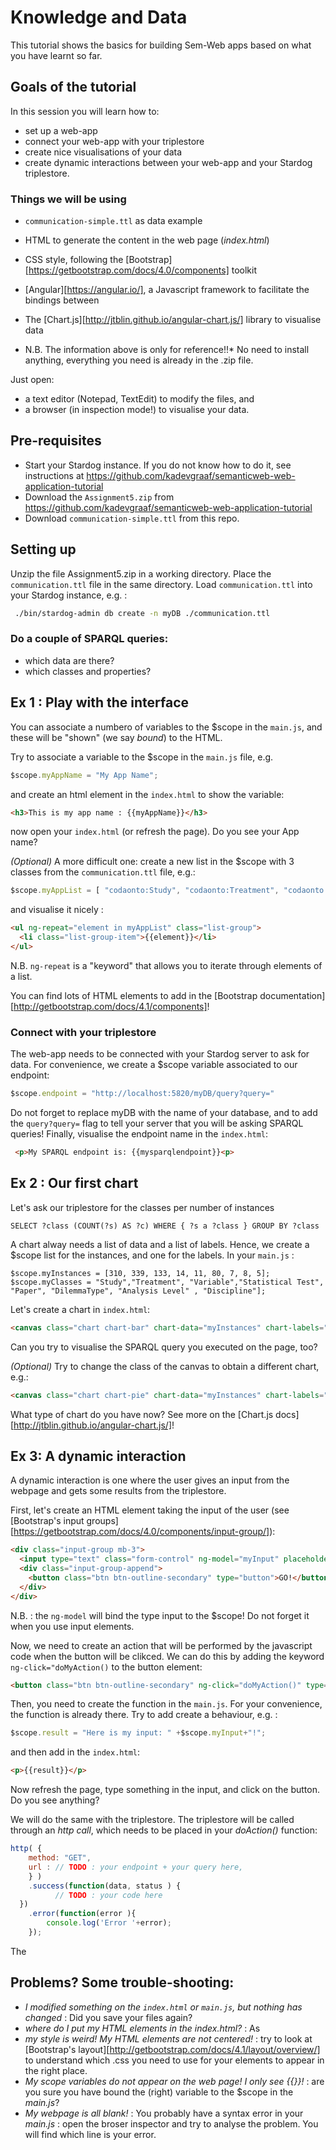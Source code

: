 # Knowledge and Data

This tutorial shows the basics for building Sem-Web apps based on what you have learnt so far.

## Goals of the tutorial

In this session you will learn how to:

* set up a web-app
* connect your web-app with your triplestore
* create nice visualisations of your data  
* create dynamic interactions between your web-app and your Stardog triplestore. 
  
### Things we will be using 
 
* `communication-simple.ttl` as data example
* HTML to generate the content in the web page (_index.html_)
* CSS style, following the [Bootstrap][https://getbootstrap.com/docs/4.0/components] toolkit 
* [Angular][https://angular.io/], a Javascript framework to facilitate the bindings between  
* The [Chart.js][http://jtblin.github.io/angular-chart.js/] library to visualise data  

* N.B. The information above is only for reference!!* No need to install anything, everything you need is already in the .zip file. 

Just open:
* a text editor (Notepad, TextEdit) to modify the files, and 
* a browser (in inspection mode!) to visualise your data.

## Pre-requisites

* Start your Stardog instance. If you do not know how to do it, see instructions at <https://github.com/kadevgraaf/semanticweb-web-application-tutorial>
* Download the `Assignment5.zip` from <https://github.com/kadevgraaf/semanticweb-web-application-tutorial>
* Download `communication-simple.ttl` from this repo.

## Setting up

Unzip the file Assignment5.zip in a working directory.
Place the `communication.ttl` file in the same directory.
Load `communication.ttl` into your Stardog instance, e.g. : 
```bash
 ./bin/stardog-admin db create -n myDB ./communication.ttl
```

### Do a couple of SPARQL queries:
* which data are there?
* which classes and properties? 

## Ex 1 : Play with the interface 

You can  associate a numbero of variables to the $scope in the `main.js`, and these will be "shown" (we say _bound_) to the HTML.  
  
Try to associate a variable to the $scope in the `main.js` file, e.g.
``` javascript
$scope.myAppName = "My App Name";
```
and create an html element in the `index.html` to show the variable:
``` html
<h3>This is my app name : {{myAppName}}</h3>
```
now open your `index.html` (or refresh the page). Do you see your App name? 

*(Optional)* A more difficult one: create a new list in the $scope with 3 classes from the `communication.ttl` file, e.g.:
``` javascript
$scope.myAppList = [ "codaonto:Study", "codaonto:Treatment", "codaonto:Variable" ]; 
```
and visualise it nicely :
```html
<ul ng-repeat="element in myAppList" class="list-group">
  <li class="list-group-item">{{element}}</li>
</ul>
```
N.B. `ng-repeat` is a "keyword" that allows you to iterate through elements of a list. 

You can find lots of HTML elements to add in the [Bootstrap documentation][http://getbootstrap.com/docs/4.1/components]!  

### Connect with your triplestore

The web-app needs to be connected with your Stardog server to ask for data. For convenience, we create a $scope variable associated to our endpoint:
``` javascript
$scope.endpoint = "http://localhost:5820/myDB/query?query="
```
Do not forget to replace myDB with the name of your database, and to add the `query?query=` flag to tell your server that you will be asking SPARQL queries! Finally, visualise the endpoint name in the `index.html`:
``` html
 <p>My SPARQL endpoint is: {{mysparqlendpoint}}<p>
```

## Ex 2 : Our first chart 

Let's ask our triplestore for the classes per number of instances
``` SPARQL
SELECT ?class (COUNT(?s) AS ?c) WHERE { ?s a ?class } GROUP BY ?class
```
A chart alway needs a list of data and a list of labels. Hence, we create a $scope list for the instances, and one for the labels. In your `main.js` :
```
$scope.myInstances = [310, 339, 133, 14, 11, 80, 7, 8, 5];
$scope.myClasses = "Study","Treatment", "Variable","Statistical Test", "Paper", "DilemmaType", "Analysis Level" , "Discipline"];
```
Let's create a chart in `index.html`:
```html
<canvas class="chart chart-bar" chart-data="myInstances" chart-labels="myClasses" > </canvas>
```
Can you try to visualise the SPARQL query you executed on the page, too?

*(Optional)* Try to change the class of the canvas to obtain a different chart, e.g.:
```HTML
<canvas class="chart chart-pie" chart-data="myInstances" chart-labels="myClasses" ></canvas> 
``` 
What type of chart do you have now? See more on the [Chart.js docs][http://jtblin.github.io/angular-chart.js/]!

## Ex 3: A dynamic interaction 

A dynamic interaction is one where the user gives an input from the webpage and gets some results from the triplestore. 

First, let's create an HTML element taking the input of the user (see [Bootstrap's input groups][https://getbootstrap.com/docs/4.0/components/input-group/]):
```HTML
<div class="input-group mb-3">
  <input type="text" class="form-control" ng-model="myInput" placeholder="Type here" >
  <div class="input-group-append">
    <button class="btn btn-outline-secondary" type="button">GO!</button>
  </div>
</div>
``` 
N.B. : the `ng-model` will bind the type input to the $scope! Do not forget it when you use input elements. 

Now, we need to create an action that will be performed by the javascript code when the button will be clikced. We can do this by adding the keyword `ng-click="doMyAction()` to the button element:
```HTML
<button class="btn btn-outline-secondary" ng-click="doMyAction()" type="button">GO!</button>
```
Then, you need to create the function in the `main.js`. For your convenience, the function is already there. Try to add create a behaviour, e.g. :
```javascript
$scope.result = "Here is my input: " +$scope.myInput+"!";
``` 
and then add in the `index.html`:
```HTML
<p>{{result}}</p>
```
Now refresh the page, type something in the input, and click on the button. Do you see anything?

We will do the same with the triplestore. The triplestore will be called through an _http call_, which needs to be placed in your _doAction()_ function:
```javascript
http( {
 	method: "GET",
	url : // TODO : your endpoint + your query here,
	} )
	.success(function(data, status ) {
	      // TODO : your code here 
  })
	.error(function(error ){
	    console.log('Error '+error);
	});
```
The 


## Problems? Some trouble-shooting:
* _I modified something on the `index.html` or `main.js`, but nothing has changed_ : Did you save your files again?
* _where do I put my HTML elements in the index.html?_ : As 
* _my style is weird! My HTML elements are not centered!_ : try to look at [Bootstrap's layout][http://getbootstrap.com/docs/4.1/layout/overview/] to understand which .css you need to use for your elements to appear in the right place.
* _My scope variables do not appear on the web page! I only see {{}}!_ : are you sure you have bound the (right) variable to the $scope in the _main.js_?
* _My webpage is all blank!_ : You probably have a syntax error in your _main.js_ : open the broser inspector and try to analyse the problem. You will find which line is your error.
